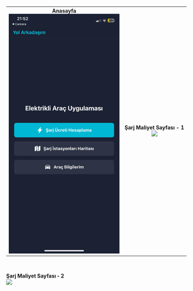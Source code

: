 <table>
  <tr>
    <td align="center">
      <strong>Anasayfa</strong><br/>
      <img src="image/Anasayfa.jpg" width="300"/>
    </td>
    <td align="center">
      <strong>Şarj Maliyet Sayfası - 1</strong><br/>
      <img src="image/Sarj_Maliyet_Sayfası_1.jpg" width="300"/>
    </td>
  </tr>
</table>

<br/>

**Şarj Maliyet Sayfası - 2**  
<img src="image/Sarj_Maliyet_Sayfası_2.jpg" width="300"/>
